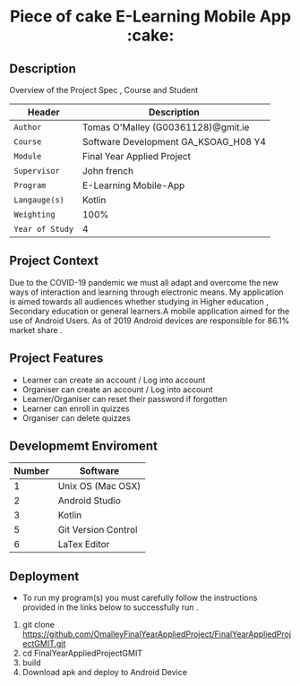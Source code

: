 
<p align="center">
<h1 align="center">Piece of cake E-Learning Mobile App :cake:
 </h1>

## Description
 <p align="left">
Overview of the Project Spec  , Course and Student  
<br />
</p>

| Header | Description |
| --- | --- |
| `Author` | Tomas O'Malley (G00361128)@gmit.ie |
| `Course` | Software Development GA_KSOAG_H08 Y4  |
| `Module` | Final Year Applied Project  |
| `Supervisor` | John french  |
| `Program` | E-Learning Mobile-App  |
| `Langauge(s)` | Kotlin |
| `Weighting` | 100% |
| `Year of Study` | 4 |

## Project Context  
Due to the COVID-19 pandemic  we must all adapt and overcome the new ways of interaction and learning through electronic means. My application is aimed towards all audiences whether studying in Higher education , Secondary education  or general learners.A mobile application  aimed for the use of Android Users. As of 2019 Android devices are responsible for 	86.1% market share .


## Project  Features  
 - Learner   can create an account  / Log into account 
 - Organiser can create an account / Log into account 
 - Learner/Organiser can reset their password if forgotten
 - Learner can enroll in quizzes 
 - Organiser can delete quizzes 


## Developmemt  Enviroment 



| Number | Software |
| --- | --- |
| 1 | Unix OS (Mac OSX) |
| 2 | Android Studio  |
| 3 | Kotlin |
| 5 | Git Version Control |
| 6 | LaTex Editor |


## Deployment 
- To run my program(s) you must carefully follow the instructions provided in the links below to successfully run .
 1. git clone https://github.com/OmalleyFinalYearAppliedProject/FinalYearAppliedProjectGMIT.git
 2. cd FinalYearAppliedProjectGMIT
 3. build   
 4. Download apk and deploy to Android Device 
 



